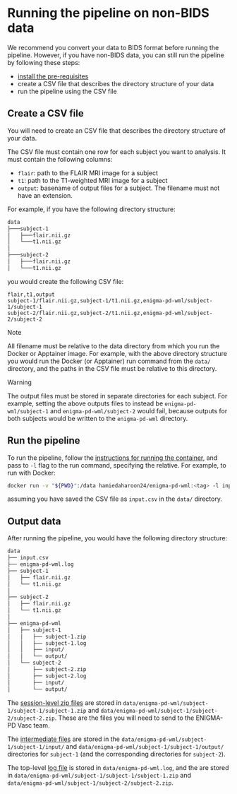 # Running the pipeline on non-BIDS data

We recommend you convert your data to BIDS format before running the pipeline. However, if you have non-BIDS data, you
can still run the pipeline by following these steps:

- [install the pre-requisites](../README.md/#1-install-prerequisites)
- create a CSV file that describes the directory structure of your data
- run the pipeline using the CSV file

## Create a CSV file

You will need to create an CSV file that describes the directory structure of your data.

The CSV file must contain one row for each subject you want to analysis. It must contain the following columns:

- `flair`: path to the FLAIR MRI image for a subject
- `t1`: path to the T1-weighted MRI image for a subject
- `output`: basename of output files for a subject. The filename must not have an extension.

For example, if you have the following directory structure:

```bash
data
├───subject-1
│   ├───flair.nii.gz
│   └───t1.nii.gz
│
├───subject-2
│   ├───flair.nii.gz
│   └───t1.nii.gz
```

you would create the following CSV file:

```csv
flair,t1,output
subject-1/flair.nii.gz,subject-1/t1.nii.gz,enigma-pd-wml/subject-1/subject-1
subject-2/flair.nii.gz,subject-2/t1.nii.gz,enigma-pd-wml/subject-2/subject-2
```

> [!NOTE]
> All filename must be relative to the data directory from which you run the Docker or Apptainer image. For example,
> with the above directory structure you would run the Docker (or Apptainer) run command
> from the `data/` directory, and the paths in the CSV file must be relative to this
> directory.
<!-- markdownlint-disable MD028/no-blanks-blockquote -->
> [!WARNING]
> The output files must be stored in separate directories for each subject. For example, setting the above outputs files
> to instead be `enigma-pd-wml/subject-1` and `enigma-pd-wml/subject-2` would fail, because outputs for both subjects
> would be written to the `enigma-pd-wml` directory.

## Run the pipeline

To run the pipeline, follow the [instructions for running the container](../README.md#3-run-the-container), and pass to
`-l` flag to the run command, specifying the relative. For example, to run with Docker:

```bash
docker run -v "${PWD}":/data hamiedaharoon24/enigma-pd-wml:<tag> -l input.csv
```

assuming you have saved the CSV file as `input.csv` in the `data/` directory.

## Output data

After running the pipeline, you would have the following directory structure:

```bash
data
├── input.csv
├── enigma-pd-wml.log
├── subject-1
│   ├── flair.nii.gz
│   └── t1.nii.gz
│
├── subject-2
│   ├── flair.nii.gz
│   └── t1.nii.gz
│
├── enigma-pd-wml
│   ├── subject-1
│   │   ├── subject-1.zip
│   │   ├── subject-1.log
│   │   ├── input/
│   │   └── output/
│   └── subject-2
│       ├── subject-2.zip
│       ├── subject-2.log
│       ├── input/
│       └── output/
```

The [session-level zip files](../README.md#session-level-zip-files) are stored in
`data/enigma-pd-wml/subject-1/subject-1/subject-1.zip` and `data/enigma-pd-wml/subject-1/subject-2/subject-2.zip`. These
are the files you will need to send to the ENIGMA-PD Vasc team.

The [intermediate files](../README.md#intermediate-files) are stored in the
`data/enigma-pd-wml/subject-1/subject-1/input/` and `data/enigma-pd-wml/subject-1/subject-1/output/` directories for
`subject-1` (and the corresponding directories for `subject-2`).

The top-level [log file](../README.md#output-logs) is stored in `data/enigma-pd-wml.log`, and the are stored in
`data/enigma-pd-wml/subject-1/subject-1/subject-1.zip` and `data/enigma-pd-wml/subject-1/subject-2/subject-2.zip`.
